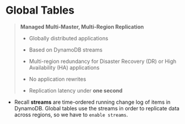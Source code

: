 # Global Tables

> **Managed Multi-Master, Multi-Region Replication**
>
> * Globally distributed applications
>
> * Based on DynamoDB streams
>
> * Multi-region redundancy for Disaster Recovery (DR) or High Availability (HA) applications
>
> * No application rewrites
>
> * Replication latency under **one second**

* Recall **streams** are time-ordered running change log of items in DynamoDB. Global tables use the streams in order to replicate data across regions, so we have to `enable streams`.